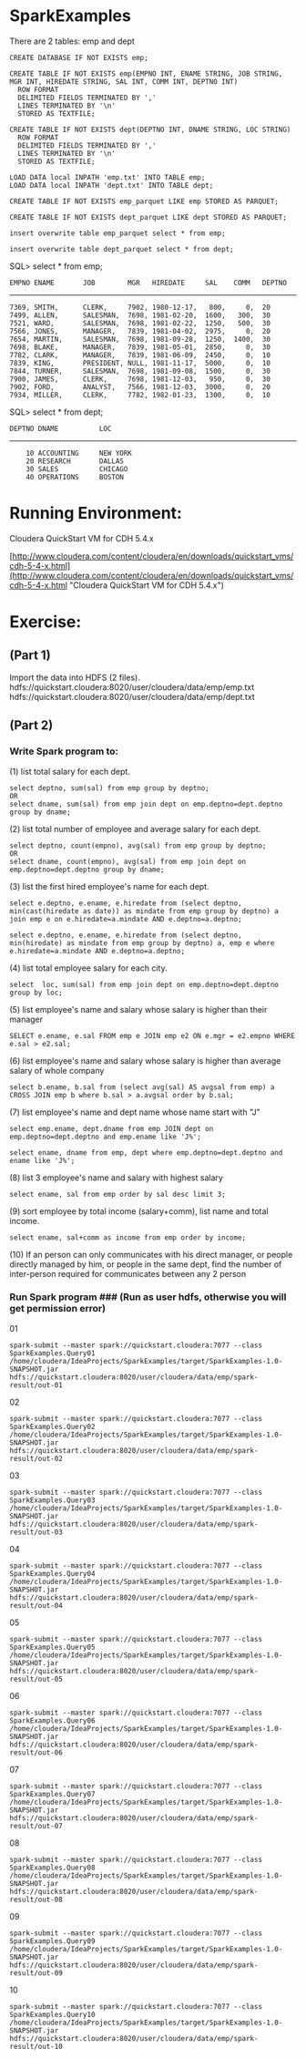 SparkExamples
==========

There are 2 tables: emp and dept


    CREATE DATABASE IF NOT EXISTS emp;

    CREATE TABLE IF NOT EXISTS emp(EMPNO INT, ENAME STRING, JOB STRING, MGR INT, HIREDATE STRING, SAL INT, COMM INT, DEPTNO INT) 
      ROW FORMAT
      DELIMITED FIELDS TERMINATED BY ','
      LINES TERMINATED BY '\n'
      STORED AS TEXTFILE;

    CREATE TABLE IF NOT EXISTS dept(DEPTNO INT, DNAME STRING, LOC STRING) 
      ROW FORMAT
      DELIMITED FIELDS TERMINATED BY ','
      LINES TERMINATED BY '\n'
      STORED AS TEXTFILE;

    LOAD DATA local INPATH 'emp.txt' INTO TABLE emp;
    LOAD DATA local INPATH 'dept.txt' INTO TABLE dept;

    CREATE TABLE IF NOT EXISTS emp_parquet LIKE emp STORED AS PARQUET;

    CREATE TABLE IF NOT EXISTS dept_parquet LIKE dept STORED AS PARQUET;

    insert overwrite table emp_parquet select * from emp;

    insert overwrite table dept_parquet select * from dept;




SQL> select * from emp;
     
    EMPNO ENAME       JOB        MGR   HIREDATE     SAL    COMM   DEPTNO
---------- ---------- --------- ------ ---------- ------ ----- ---------

    7369, SMITH,      CLERK,     7902, 1980-12-17,   800,     0,  20
    7499, ALLEN,      SALESMAN,  7698, 1981-02-20,  1600,   300,  30
    7521, WARD,       SALESMAN,  7698, 1981-02-22,  1250,   500,  30
    7566, JONES,      MANAGER,   7839, 1981-04-02,  2975,     0,  20
    7654, MARTIN,     SALESMAN,  7698, 1981-09-28,  1250,  1400,  30
    7698, BLAKE,      MANAGER,   7839, 1981-05-01,  2850,     0,  30
    7782, CLARK,      MANAGER,   7839, 1981-06-09,  2450,     0,  10
    7839, KING,       PRESIDENT, NULL, 1981-11-17,  5000,     0,  10
    7844, TURNER,     SALESMAN,  7698, 1981-09-08,  1500,     0,  30
    7900, JAMES,      CLERK,     7698, 1981-12-03,   950,     0,  30
    7902, FORD,       ANALYST,   7566, 1981-12-03,  3000,     0,  20
    7934, MILLER,     CLERK,     7782, 1982-01-23,  1300,     0,  10

    
    
SQL> select * from dept;

    DEPTNO DNAME          LOC
---------- -------------- -------------
        10 ACCOUNTING     NEW YORK
        20 RESEARCH       DALLAS
        30 SALES          CHICAGO
        40 OPERATIONS     BOSTON
        

# Running Environment: #
Cloudera QuickStart VM for CDH 5.4.x

[http://www.cloudera.com/content/cloudera/en/downloads/quickstart_vms/cdh-5-4-x.html](http://www.cloudera.com/content/cloudera/en/downloads/quickstart_vms/cdh-5-4-x.html "Cloudera QuickStart VM for CDH 5.4.x")

# Exercise: #

## (Part 1) ##

Import the data into HDFS (2 files).
hdfs://quickstart.cloudera:8020/user/cloudera/data/emp/emp.txt
hdfs://quickstart.cloudera:8020/user/cloudera/data/emp/dept.txt


## (Part 2) ##
### Write Spark program to: ###

(1) list total salary for each dept.

	select deptno, sum(sal) from emp group by deptno;
	OR	
	select dname, sum(sal) from emp join dept on emp.deptno=dept.deptno group by dname;


(2) list total number of employee and average salary for each dept.

	select deptno, count(empno), avg(sal) from emp group by deptno;
	OR
	select dname, count(empno), avg(sal) from emp join dept on emp.deptno=dept.deptno group by dname;


(3) list the first hired employee's name for each dept.

	select e.deptno, e.ename, e.hiredate from (select deptno, min(cast(hiredate as date)) as mindate from emp group by deptno) a join emp e on e.hiredate=a.mindate AND e.deptno=a.deptno;

	select e.deptno, e.ename, e.hiredate from (select deptno, min(hiredate) as mindate from emp group by deptno) a, emp e where e.hiredate=a.mindate AND e.deptno=a.deptno;


(4) list total employee salary for each city.

	select  loc, sum(sal) from emp join dept on emp.deptno=dept.deptno group by loc;


(5) list employee's name and salary whose salary is higher than their manager

	SELECT e.ename, e.sal FROM emp e JOIN emp e2 ON e.mgr = e2.empno WHERE e.sal > e2.sal;


(6) list employee's name and salary whose salary is higher than average salary of whole company
	
	select b.ename, b.sal from (select avg(sal) AS avgsal from emp) a CROSS JOIN emp b where b.sal > a.avgsal order by b.sal;


(7) list employee's name and dept name whose name start with "J"

	select emp.ename, dept.dname from emp JOIN dept on emp.deptno=dept.deptno and emp.ename like 'J%';

	select ename, dname from emp, dept where emp.deptno=dept.deptno and ename like 'J%';


(8) list 3 employee's name and salary with highest salary

	select ename, sal from emp order by sal desc limit 3;


(9) sort employee by total income (salary+comm), list name and total income.

	select ename, sal+comm as income from emp order by income;


(10) If an person can only communicates with his direct manager, or people directly managed by him, or people in the
     same dept, find the number of inter-person required for communicates between any 2 person
    

### Run Spark program ### (Run as user hdfs, otherwise you will get permission error)
01 	
	
    spark-submit --master spark://quickstart.cloudera:7077 --class SparkExamples.Query01 /home/cloudera/IdeaProjects/SparkExamples/target/SparkExamples-1.0-SNAPSHOT.jar hdfs://quickstart.cloudera:8020/user/cloudera/data/emp/spark-result/out-01

02 

    spark-submit --master spark://quickstart.cloudera:7077 --class SparkExamples.Query02 /home/cloudera/IdeaProjects/SparkExamples/target/SparkExamples-1.0-SNAPSHOT.jar hdfs://quickstart.cloudera:8020/user/cloudera/data/emp/spark-result/out-02

03 
	
    spark-submit --master spark://quickstart.cloudera:7077 --class SparkExamples.Query03 /home/cloudera/IdeaProjects/SparkExamples/target/SparkExamples-1.0-SNAPSHOT.jar hdfs://quickstart.cloudera:8020/user/cloudera/data/emp/spark-result/out-03

04

    spark-submit --master spark://quickstart.cloudera:7077 --class SparkExamples.Query04 /home/cloudera/IdeaProjects/SparkExamples/target/SparkExamples-1.0-SNAPSHOT.jar hdfs://quickstart.cloudera:8020/user/cloudera/data/emp/spark-result/out-04

05 

    spark-submit --master spark://quickstart.cloudera:7077 --class SparkExamples.Query05 /home/cloudera/IdeaProjects/SparkExamples/target/SparkExamples-1.0-SNAPSHOT.jar hdfs://quickstart.cloudera:8020/user/cloudera/data/emp/spark-result/out-05

06 

    spark-submit --master spark://quickstart.cloudera:7077 --class SparkExamples.Query06 /home/cloudera/IdeaProjects/SparkExamples/target/SparkExamples-1.0-SNAPSHOT.jar hdfs://quickstart.cloudera:8020/user/cloudera/data/emp/spark-result/out-06

07

    spark-submit --master spark://quickstart.cloudera:7077 --class SparkExamples.Query07 /home/cloudera/IdeaProjects/SparkExamples/target/SparkExamples-1.0-SNAPSHOT.jar hdfs://quickstart.cloudera:8020/user/cloudera/data/emp/spark-result/out-07

08

    spark-submit --master spark://quickstart.cloudera:7077 --class SparkExamples.Query08 /home/cloudera/IdeaProjects/SparkExamples/target/SparkExamples-1.0-SNAPSHOT.jar hdfs://quickstart.cloudera:8020/user/cloudera/data/emp/spark-result/out-08

09

    spark-submit --master spark://quickstart.cloudera:7077 --class SparkExamples.Query09 /home/cloudera/IdeaProjects/SparkExamples/target/SparkExamples-1.0-SNAPSHOT.jar hdfs://quickstart.cloudera:8020/user/cloudera/data/emp/spark-result/out-09

10

    spark-submit --master spark://quickstart.cloudera:7077 --class SparkExamples.Query10 /home/cloudera/IdeaProjects/SparkExamples/target/SparkExamples-1.0-SNAPSHOT.jar hdfs://quickstart.cloudera:8020/user/cloudera/data/emp/spark-result/out-10
